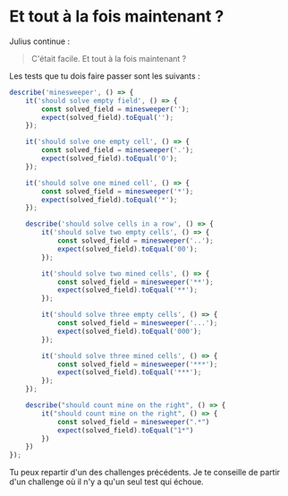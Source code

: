 # Et tout à la fois maintenant ?

Julius continue :

> C'était facile. Et tout à la fois maintenant ?

Les tests que tu dois faire passer sont les suivants : 

```typescript
describe('minesweeper', () => {
    it('should solve empty field', () => {
        const solved_field = minesweeper('');
        expect(solved_field).toEqual('');
    });

    it('should solve one empty cell', () => {
        const solved_field = minesweeper('.');
        expect(solved_field).toEqual('0');
    });

    it('should solve one mined cell', () => {
        const solved_field = minesweeper('*');
        expect(solved_field).toEqual('*');
    });

    describe('should solve cells in a row', () => {
        it('should solve two empty cells', () => {
            const solved_field = minesweeper('..');
            expect(solved_field).toEqual('00');
        });

        it('should solve two mined cells', () => {
            const solved_field = minesweeper('**');
            expect(solved_field).toEqual('**');
        });

        it('should solve three empty cells', () => {
            const solved_field = minesweeper('...');
            expect(solved_field).toEqual('000');
        });

        it('should solve three mined cells', () => {
            const solved_field = minesweeper('***');
            expect(solved_field).toEqual('***');
        });
    });

    describe("should count mine on the right", () => {
        it("should count mine on the right", () => {
            const solved_field = minesweeper(".*")
            expect(solved_field).toEqual("1*")
        })    
    })
});
```

Tu peux repartir d'un des challenges précédents. Je te conseille de partir d'un challenge où il n'y a qu'un seul test qui échoue.
